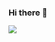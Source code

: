 ### Hi there 👋

<img align="center" src="https://github-readme-two-sigma.vercel.app/api?username=haydencarlson&theme=ayu-mirage&include_all_commits=true&count_private=true" />
